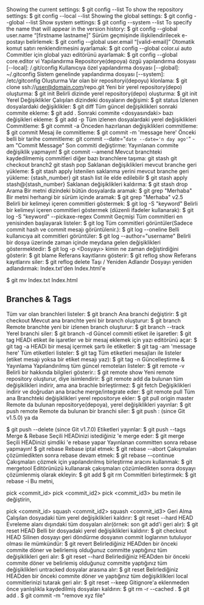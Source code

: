 Showing the current settings:
$ git config --list
To show the repository settings:
$ git config --local --list
Showing the global settings:
$ git config --global --list
Show system settings:
$ git config --system --list
To specify the name that will appear in the version history:
$ git config --global user.name “[firstname lastname]”
Sürüm geçmişinde ilişkilendirilecek e-postayı belirlemek:
$ git config --global user.email “[valid-email]”
Otomatik komut satırı renklendirmesini ayarlamak:
$ git config --global color.ui auto
Commitler için global yazı editörünü ayarlamak:
$ git config --global core.editor vi
Yapılandırma
Repositorye(depoya) özgü yapılandırma dosyası [--local]:
<repo>/.git/config
Kullanıcıya özel yapılandırma dosyası [--global]:
~/.gitconfig
Sistem genelinde yapılandırma dosyası [--system]:
/etc/gitconfig
Oluşturma
Var olan bir repositoryi(depoyu) klonlama:
$ git clone ssh://user@domain.com/repo.git
Yeni bir yerel repository(depo) oluşturma:
$ git init
Belirli dizinde yerel repository(depo) oluşturma:
$ git init <directory>
Yerel Değişiklikler
Çalışılan dizindeki dosyaların değişimi:
$ git status
İzlenen dosyalardaki değişiklikler:
$ git diff
Tüm güncel değişiklikleri sonraki commite ekleme:
$ git add .
Sonraki commite <dosyasındaki> bazı değişikleri ekleme:
$ git add -p <file>
Tüm izlenen dosyalardaki yerel değişiklikleri Commitleme:
$ git commit -a
Önceden hazırlanan değişiklikleri commitleme:
$ git commit
Mesaj ile commitleme:
$ git commit -m 'message here'
Önceki belli bir tarihe commitleme:
git commit --date="`date --date='n day ago'`" -am "Commit Message"
Son commiti değiştirme:
Yayınlanan commite değişiklik yapmayın!
$ git commit --amend
Mevcut branchteki kaydedilmemiş commitleri diğer bazı branchlere taşıma:
git stash
git checkout branch2
git stash pop
Saklanan değişiklikleri mevcut branche geri yükleme:
$ git stash apply
İstenilen saklanma yerini mevcut branche geri yükleme:
{stash_number} git stash list ile elde edilebilir
$ git stash apply stash@{stash_number}
Saklanan değişiklikleri kaldırma:
$ git stash drop
Arama
Bir metni dizindeki bütün dosyalarda aramak:
$ git grep "Merhaba"
Bir metni herhangi bir sürüm içinde aramak:
$ git grep "Merhaba" v2.5
Belirli bir kelimeyi içeren commitleri göstermek:
$ git log -S "keyword"
Belirli bir kelimeyi içeren commitleri göstermek (düzenli ifadeler kullanarak):
$ git log -S "keyword" --pickaxe-regex
Commit Geçmişi
Tüm commitleri en yenisinden başlayarak listeler:
$ git log
Tüm commitleri görüntüler(Sadece commit hash ve commit mesajı görüntülenir.):
$ git log --oneline
Belli kullanıcıya ait commitleri görüntüler:
$ git log --author="username"
Belirli bir dosya üzerinde zaman içinde meydana gelen değişiklikleri göstermektedir:
$ git log -p <file>
<Dosyayı> kimin ne zaman değiştirdiğini gösterir:
$ git blame <file>
Referans kayıtlarını gösterir:
$ git reflog show
Referans kayıtlarını siler:
$ git reflog delete
Taşı / Yeniden Adlandır
Dosyayı yeniden adlandırmak:
Index.txt'den Index.html'e

$ git mv Index.txt Index.html
## Branches & Tags
Tüm var olan branchleri listeler:
$ git branch
Ana branchi değiştirir:
$ git checkout <branch>
Mevcut ana branchte yeni bir branch oluşturur:
$ git branch <new-branch>
Remote branchte yeni bir izlenen branch oluşturur:
$ git branch --track <new-branch> <remote-branch>
Yerel branchi siler:
$ git branch -d <branch>
Güncel commiti etiket ile işaretler:
$ git tag <tag-name>
HEADi etiket ile işaretler ve bir mesaj eklemek için yazı editörünü açar:
$ git tag -a <tag-name>
HEADi bir mesaj içermek şartı ile etiketler:
$ git tag <tag-name> -am 'message here'
Tüm etiketleri listeler:
$ git tag
Tüm etiketleri mesajları ile listeler (etiket mesajı yoksa bir etiket mesajı yaz):
$ git tag -n
Güncelleştirme & Yayınlama
Yapılandırılmış tüm güncel remoteları listeler:
$ git remote -v
Belirli bir <remote> hakkında bilgileri gösterir.:
$ git remote show <remote>
Yeni remote repository oluşturur, <remote> diye isimlendirir:
$ git remote add <remote> <url>
<Remote> da bulunan tüm değişiklikleri indirir, ama ana brachle birleştirmez:
$ git fetch <remote>
Değişiklikleri indirir ve doğrudan ana brache merge/integrate eder:
$ git remote pull <remote> <url>
Tüm ana Branchteki değişiklikleri yerel repositorye ekler:
$ git pull origin master
Remote da bulunan repositorye(depoya), yerel değişiklikleri yayınlar:
$ git push remote <remote> <branch>
Remote da bulunan bir branchi siler:
$ git push <remote> :<branch> (since Git v1.5.0)
ya da

$ git push <remote> --delete <branch> (since Git v1.7.0)
Etiketleri yayınlar:
$ git push --tags
Merge & Rebase
Seçili HEADinizi istediğiniz <branch>'e merge eder:
$ git merge <branch>
Seçili HEADinizi şimdiki <branch>'e rebase yapar
Yayınlanan committen sonra rebase yapmayın!
$ git rebase <branch>
Rebase iptal etmek:
$ git rebase --abort
Çakışmaları çözümledikten sonra rebase devam etmek:
$ git rebase --continue
Çakışmaları çözmek için yapılandırılmış birleştirme aracını kullanmak:
$ git mergetool
Editörünüzü kullanarak çakışmaları çözümledikten sonra dosyayı çözümlenmiş olarak ekleyin:
$ git add <resolved-file>
$ git rm <resolved-file>
Commitleri birleştirmek:
$ git rebase -i <commit-just-before-first>
Bu metni,

pick <commit_id>
pick <commit_id2>
pick <commit_id3>
bu metin ile değiştirin,

pick <commit_id>
squash <commit_id2>
squash <commit_id3>
Geri Alma
Çalışılan dosyadaki tüm yerel değişiklikleri kaldırır:
$ git reset --hard HEAD
Evreleme alanı dışındaki tüm dosyaları alır(örnek: son git add'i geri alır):
$ git reset HEAD
Belli bir dosyadaki yerel değişiklikleri kaldırır:
$ git checkout HEAD <file>
Silinen dosyayı geri döndürme dosyanın commit loglarının tutuluyor olması ile mümkündür:
$ git revert <commit>
Belirlediğiniz HEADden bir önceki commite döner ve belirlemiş olduğunuz committe yaptığınız tüm değişiklikleri geri alır:
$ git reset --hard <commit>
Belirlediğiniz HEADden bir önceki commite döner ve belirlemiş olduğunuz committe yaptığınız tüm değişiklikleri untracked dosyalar arasına alır:
$ git reset <commit>
Belirlediğiniz HEADden bir önceki commite döner ve yaptığınız tüm değişiklilkleri local commitlerinizi tutarak geri alır:
$ git reset --keep <commit>
Gitignore'a eklenmeden önce yanlışlıkla kaydedilmiş dosyaları kaldırın:
$ git rm -r --cached .
$ git add .
$ git commit -m "remove xyz file"
